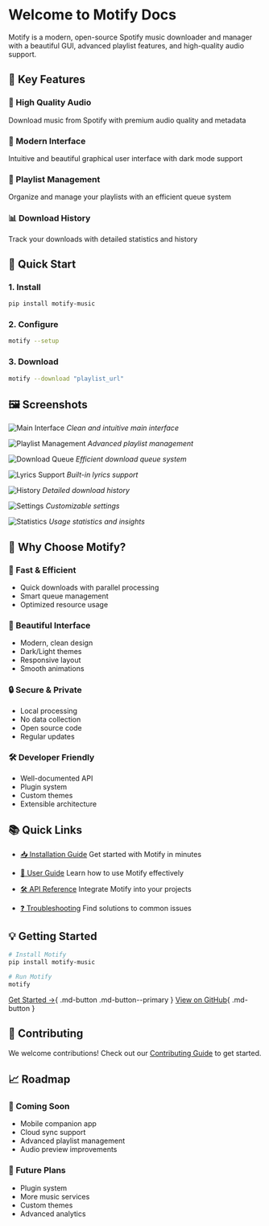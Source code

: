 # Welcome to Motify Docs

Motify is a modern, open-source Spotify music downloader and manager with a beautiful GUI, advanced playlist features, and high-quality audio support.

## 🚀 Key Features

### 🎵 High Quality Audio
Download music from Spotify with premium audio quality and metadata

### 🎨 Modern Interface
Intuitive and beautiful graphical user interface with dark mode support

### 📱 Playlist Management
Organize and manage your playlists with an efficient queue system

### 📊 Download History
Track your downloads with detailed statistics and history

## 🎯 Quick Start

<div class="grid quick-start" markdown>

### 1. Install
```bash
pip install motify-music
```

### 2. Configure
```bash
motify --setup
```

### 3. Download
```bash
motify --download "playlist_url"
```

</div>

## 🖼️ Screenshots

![Main Interface](../assets/images/screenshots/main-interface.png)
*Clean and intuitive main interface*

![Playlist Management](../assets/images/screenshots/playlist-management.png)
*Advanced playlist management*

![Download Queue](../assets/images/screenshots/download-queue.png)
*Efficient download queue system*

![Lyrics Support](../assets/images/screenshots/lyrics-support.png)
*Built-in lyrics support*

![History](../assets/images/screenshots/history.png)
*Detailed download history*

![Settings](../assets/images/screenshots/settings.png)
*Customizable settings*

![Statistics](../assets/images/screenshots/statistics.png)
*Usage statistics and insights*

## 🌟 Why Choose Motify?

<div class="grid features" markdown>

### 🚀 Fast & Efficient
- Quick downloads with parallel processing
- Smart queue management
- Optimized resource usage

### 🎨 Beautiful Interface
- Modern, clean design
- Dark/Light themes
- Responsive layout
- Smooth animations

### 🔒 Secure & Private
- Local processing
- No data collection
- Open source code
- Regular updates

### 🛠️ Developer Friendly
- Well-documented API
- Plugin system
- Custom themes
- Extensible architecture

</div>

## 📚 Quick Links

- [📥 Installation Guide](installation.md)
  Get started with Motify in minutes

- [📖 User Guide](usage.md)
  Learn how to use Motify effectively

- [🛠️ API Reference](api.md)
  Integrate Motify into your projects

- [❓ Troubleshooting](troubleshooting.md)
  Find solutions to common issues

## 💡 Getting Started

```bash
# Install Motify
pip install motify-music

# Run Motify
motify
```

[Get Started →](installation.md){ .md-button .md-button--primary }
[View on GitHub](https://github.com/mosh3eb/motify){ .md-button }

## 🤝 Contributing

We welcome contributions! Check out our [Contributing Guide](contributing.md) to get started.

## 📈 Roadmap

<div class="grid roadmap" markdown>

### 🚀 Coming Soon
- Mobile companion app
- Cloud sync support
- Advanced playlist management
- Audio preview improvements

### 🎯 Future Plans
- Plugin system
- More music services
- Custom themes
- Advanced analytics

</div>